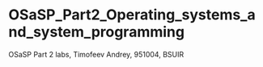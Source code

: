 # OSaSP_Part2_Operating_systems_and_system_programming
 OSaSP Part 2 labs, Timofeev Andrey, 951004, BSUIR
